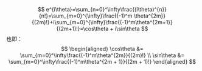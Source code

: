 $$
e^{i\theta}=\sum_{n=0}^\infty\frac{(i\theta)^{n}}{n!}=\sum_{m=0}^{\infty}\frac{(-1)^m \theta^{2m}}{(2m)!}+i\sum_{m=0}^{\infty}\frac{(-1)^m\theta^{2m+1}}{(2m+1)!}=\cos\theta + i\sin\theta
$$
也即：
$$
\begin{aligned}
\cos\theta &= \sum_{m=0}^\infty\frac{(-1)^m\theta^{2m}}{(2m)!}
\\
\sin\theta &= \sum_{m=0}^\infty\frac{(-1)^m\theta^{2m + 1}}{(2m + 1)!}
\end{aligned}
$$